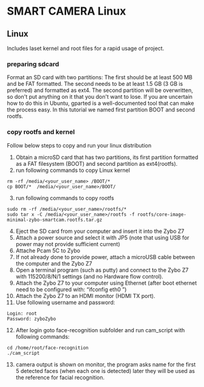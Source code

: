 

# SMART CAMERA Linux

## Linux
Includes laset kernel and root files for a rapid usage of project.

### preparing sdcard
Format an SD card with two partitions: The first should be at least 500 MB and be FAT formatted. The second needs to be at least 1.5 GB (3 GB is preferred) and formatted as ext4. The second partition will be overwritten, so don't put anything on it that you don't want to lose. If you are uncertain how to do this in Ubuntu, gparted is a well-documented tool that can make the process easy.
In this tutorial we named first partition BOOT and second rootfs.

### copy rootfs and kernel
Follow below steps to copy and run your linux distribution
1.	Obtain a microSD card that has two partitions, its first partition formatted as a FAT filesystem (BOOT) and second partition as ext4(rootfs).
2.	run following commands to copy Linux kernel

```
rm -rf /media/<your_user_name> /BOOT/*
cp BOOT/*  /media/<your_user_name>/BOOT/
```

3.	run following commands to copy rootfs

```
sudo rm -rf /media/<your_user_name>/rootfs/*
sudo tar x -C /media/<your_user_name>/rootfs -f rootfs/core-image-minimal-zybo-smartcam.rootfs.tar.gz
```

4.	Eject the SD card from your computer and insert it into the Zybo Z7
5.	Attach a power source and select it with JP5 (note that using USB for power may not provide sufficient current)
6.	Attache Pcam 5C to Zybo
7.	If not already done to provide power, attach a microUSB cable between the computer and the Zybo Z7
8.	Open a terminal program (such as putty) and connect to the Zybo Z7 with 115200/8/N/1 settings (and no Hardware flow control). 
9.	Attach the Zybo Z7 to your computer using Ethernet (after boot ethernet need to be configured with: “ifconfig eth0 <IP-address-if-needed>”)
10.	Attach the Zybo Z7 to an HDMI monitor (HDMI TX port).
11.	Use following username and password:

```
Login: root
Password: zyboZybo
```

12.	After login goto face-recognition subfolder and run cam_script with following commands:

```
cd /home/root/face-recognition
./cam_script
```

13.	camera output is shown on monitor, the program asks name for the first 5 detected faces (when each one is detected) later they will be used as the reference for facial recognition.


